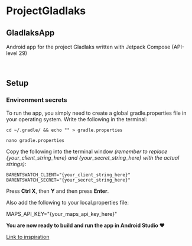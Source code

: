 # ProjectGladlaks

## GladlaksApp

Android app for the project Gladlaks written with Jetpack Compose (API-level 29)

<br>

## Setup

### Environment secrets

To run the app, you simply need to create a global gradle.properties file in your operating system. Write the following in the terminal:

```
cd ~/.gradle/ && echo "" > gradle.properties
```

```
nano gradle.properties
```

Copy the following into the terminal window _(remember to replace {your_client_string_here} and {your_secret_string_here} with the actual strings)_:

```
BARENTSWATCH_CLIENT="{your_client_string_here}"
BARENTSWATCH_SECRET="{your_secret_string_here}"
```

Press **Ctrl X**, then **Y** and then press **Enter**.

Also add the following to your local.properties file:

MAPS_API_KEY="{your_maps_api_key_here}"

**You are now ready to build and run the app in Android Studio ❤️**

[Link to inspiration](https://richardroseblog.wordpress.com/2016/05/29/hiding-secret-api-keys-from-git/)
